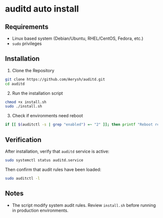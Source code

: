 # auditd auto install

## Requirements

- Linux based system (Debian/Ubuntu, RHEL/CentOS, Fedora, etc.)
- `sudo` privileges

## Installation

1. Clone the Repository

```bash
git clone https://github.com/Aerysh/auditd.git
cd auditd
```

2. Run the installation script

```bash
chmod +x install.sh
sudo ./install.sh
```

3. Check if environments need reboot

```bash
if [[ $(auditctl -s | grep "enabled") =~ "2" ]]; then printf "Reboot required to load rules\n"; fi
```

## Verification

After installation, verify that `auditd` service is active:

```bash
sudo systemctl status auditd.service
```

Then confirm that audit rules have been loaded:

```bash
sudo auditctl -l
```

## Notes

- The script modify system audit rules. Review `install.sh` before running in production environments.
